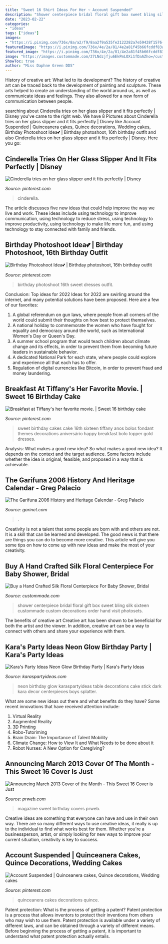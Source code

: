 ```yaml
---
title: "Sweet 16 Shirt Ideas For Her ~ Account Suspended"
description: "Shower centerpiece bridal floral gift box sweet bling silk sixteen custommade custom decorations order hand visit photosets"
date: "2023-02-22"
categories:
- "ideas"
tags: ["ideas"]
images:
- "https://i.pinimg.com/736x/8a/a2/f9/8aa2f9a535fe2122282a7e59428f1576--sweet-sixteen-cakes-sweet--cakes.jpg"
featuredImage: "https://i.pinimg.com/736x/4e/2a/81/4e2a81f45b66fcddf83a585d4ef5fafe.jpg"
featured_image: "https://i.pinimg.com/736x/4e/2a/81/4e2a81f45b66fcddf83a585d4ef5fafe.jpg"
image: "https://images.custommade.com/27LNdzjfju6EkPmLOXi1fDaAZho=/custommade-photosets/129548.477061.jpg"
ShowToc: true
author: "Miss Daphne Green DDS"
---
```



History of creative art: What led to its development?
The history of creative art can be traced back to the development of painting and sculpture. These arts helped to create an understanding of the world around us, as well as communicate ideas and feelings. They also allowed for a new form of communication between people.

	

		
searching about Cinderella tries on her glass slipper and it fits perfectly | Disney you've came to the right web. We have 8 Pictures about Cinderella tries on her glass slipper and it fits perfectly | Disney like Account Suspended | Quinceanera cakes, Quince decorations, Wedding cakes, Birthday Photoshoot Idea💕 | Birthday photoshoot, 16th birthday outfit and also Cinderella tries on her glass slipper and it fits perfectly | Disney. Here you go:
		
    
## Cinderella Tries On Her Glass Slipper And It Fits Perfectly | Disney

<img loading=lazy src="https://i.pinimg.com/736x/f4/06/99/f40699bff0f15bc599edb911fc353a00--slipper-cinderella.jpg" onerror="this.onerror=null;this.src='https://tse4.mm.bing.net/th?id=OIP.fNuXPqZd8c41at9TNDaR7gHaJ4&amp;pid=15.1';" alt="Cinderella tries on her glass slipper and it fits perfectly | Disney">

_Source: pinterest.com_

>cinderella. 

	

The article discusses five new ideas that could help improve the way we live and work. These ideas include using technology to improve communication, using technology to reduce stress, using technology to improve productivity, using technology to make life more fun, and using technology to stay connected with family and friends.

    
## Birthday Photoshoot Idea💕 | Birthday Photoshoot, 16th Birthday Outfit

<img loading=lazy src="https://i.pinimg.com/736x/4e/2a/81/4e2a81f45b66fcddf83a585d4ef5fafe.jpg" onerror="this.onerror=null;this.src='https://tse1.mm.bing.net/th?id=OIP.H-WA_FpxJvyY3CUEHgNIXwHaLH&amp;pid=15.1';" alt="Birthday Photoshoot Idea💕 | Birthday photoshoot, 16th birthday outfit">

_Source: pinterest.com_

>birthday photoshoot 16th sweet dresses outfit. 

	

Conclusion: Top ideas for 2022
Ideas for 2022 are swirling around the internet, and many potential solutions have been proposed. Here are a few of our favorites: 
1. A global referendum on gun laws, where people from all corners of the world could submit their thoughts on how best to protect themselves. 
2. A national holiday to commemorate the women who have fought for equality and democracy around the world, such as International Women's Day or Queen's Day. 
3. A summer school program that would teach children about climate change and its effects, in order to prevent them from becoming future leaders in sustainable behavior. 
4. A dedicated National Park for each state, where people could explore and experience all that each has to offer. 
5. Regulation of digital currencies like Bitcoin, in order to prevent fraud and money laundering.

    
## Breakfast At Tiffany&#039;s Her Favorite Movie. | Sweet 16 Birthday Cake

<img loading=lazy src="https://i.pinimg.com/736x/8a/a2/f9/8aa2f9a535fe2122282a7e59428f1576--sweet-sixteen-cakes-sweet--cakes.jpg" onerror="this.onerror=null;this.src='https://tse3.mm.bing.net/th?id=OIP.XkFsKMIQxcYsadO7zeW-9gHaJ3&amp;pid=15.1';" alt="Breakfast at Tiffany&#039;s her favorite movie. | Sweet 16 birthday cake">

_Source: pinterest.com_

>sweet birthday cakes cake 16th sixteen tiffany anos bolos fondant themes decorations aniversário happy breakfast bolo topper gold dresses. 

	

Analysis: What makes a good new idea?
So what makes a good new idea? It depends on the context and the target audience. Some factors include whether the idea is original, feasible, and proposed in a way that is achievable.

    
## The Garifuna 2006 History And Heritage Calendar - Greg Palacio

<img loading=lazy src="http://www.garinet.com/webstore/products/dvd_carnaval_ceibeno04_mario_rod.jpg" onerror="this.onerror=null;this.src='https://tse3.mm.bing.net/th?id=OIP.VUDc1zG0E-dDEfpbB2b-UAHaJ4&amp;pid=15.1';" alt="The Garifuna 2006 History and Heritage Calendar - Greg Palacio">

_Source: garinet.com_

>. 

	

Creativity is not a talent that some people are born with and others are not. It is a skill that can be learned and developed. The good news is that there are things you can do to become more creative. This article will give you some tips on how to come up with new ideas and make the most of your creativity.

    
## Buy A Hand Crafted Silk Floral Centerpiece For Baby Shower, Bridal

<img loading=lazy src="https://images.custommade.com/27LNdzjfju6EkPmLOXi1fDaAZho=/custommade-photosets/129548.477061.jpg" onerror="this.onerror=null;this.src='https://tse1.mm.bing.net/th?id=OIP.F9akruwHMbYMcN7ErckV0AHaIn&amp;pid=15.1';" alt="Buy a Hand Crafted Silk Floral Centerpiece For Baby Shower, Bridal">

_Source: custommade.com_

>shower centerpiece bridal floral gift box sweet bling silk sixteen custommade custom decorations order hand visit photosets. 

	

The benefits of creative art
Creative art has been shown to be beneficial for both the artist and the viewer. In addition, creative art can be a way to connect with others and share your experience with them.

    
## Kara&#039;s Party Ideas Neon Glow Birthday Party | Kara&#039;s Party Ideas

<img loading=lazy src="https://karaspartyideas.com/wp-content/uploads/2017/08/Neon-Glow-Birthday-Party-via-Karas-Party-Ideas-KarasPartyIdeas.com3_.jpeg" onerror="this.onerror=null;this.src='https://tse3.mm.bing.net/th?id=OIP.WQjXRVZkY1NXW5yujYjrowHaLG&amp;pid=15.1';" alt="Kara&#039;s Party Ideas Neon Glow Birthday Party | Kara&#039;s Party Ideas">

_Source: karaspartyideas.com_

>neon birthday glow karaspartyideas table decorations cake stick dark kara decor centerpieces boys splatter. 

	

What are some new ideas out there and what benefits do they have?
Some recent innovations that have received attention include: 
1. Virtual Reality 
2. Augmented Reality 
3. 3D Printing 
4. Robo-Tutoriming 
5. Brain Drain: The Importance of Talent Mobility 
6. Climate Change: How to View It and What Needs to be done about it 
7. Robot Nurses: A New Option for Caregiving?

    
## Announcing March 2013 Cover Of The Month - This Sweet 16 Cover Is Just

<img loading=lazy src="http://ww1.prweb.com/prfiles/2013/03/08/10477371/57.png" onerror="this.onerror=null;this.src='https://tse1.mm.bing.net/th?id=OIP.EGEYJ_nLL7HllTscEXj7ZAHaJn&amp;pid=15.1';" alt="Announcing March 2013 Cover of the Month - This Sweet 16 Cover is Just">

_Source: prweb.com_

>magazine sweet birthday covers prweb. 

	

Creative ideas are something that everyone can have and use in their own way. There are so many different ways to use creative ideas, it really is up to the individual to find what works best for them. Whether you're a businessperson, artist, or simply looking for new ways to improve your current situation, creativity is key to success.

    
## Account Suspended | Quinceanera Cakes, Quince Decorations, Wedding Cakes

<img loading=lazy src="https://i.pinimg.com/736x/b7/e8/e6/b7e8e60f7cecc163d8a2f8a64398fae4.jpg" onerror="this.onerror=null;this.src='https://tse2.mm.bing.net/th?id=OIP.orf3CvQ_rV_kSBWkXOZzcAHaNK&amp;pid=15.1';" alt="Account Suspended | Quinceanera cakes, Quince decorations, Wedding cakes">

_Source: pinterest.com_

>quinceanera cakes decorations quince. 

	

Patent protection: What is the process of getting a patent?
Patent protection is a process that allows inventors to protect their inventions from others who may wish to use them. Patent protection is available under a variety of different laws, and can be obtained through a variety of different means. Before beginning the process of getting a patent, it is important to understand what patent protection actually entails.

